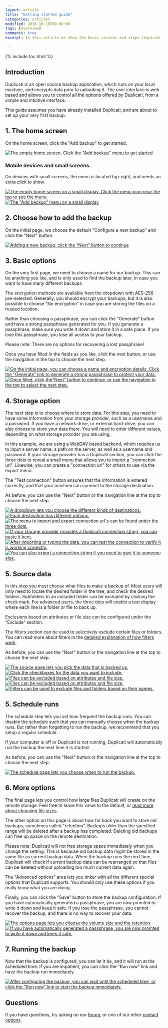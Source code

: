 ```yaml
---
layout: article
title: "Getting started guide"
categories: articles
modified: 2016-10-18T09:00:00
tags: [overview]
comments: true
excerpt: In this article we show the basic screens and steps required to set up a backup, and explain some of the options.

---
```


{% include toc.html %}

## Introduction

Duplicati is an open source backup application, which runs on your local machine, and encrypts data prior to uploading it. The user interface is web-based and allows you to control all the options offered by Duplicati, from a simple and intuitive interface. 

This guide assumes you have already installed Duplicati, and are about to set up your very first backup.

## 1. The home screen

On the home screen, click the &quot;Add backup&quot; to get started.

<div class="lightgallery">
  <a href="../../images/quick-guide/home-empty.png" data-sub-html="The empty home screen. Click the &quot;Add backup&quot; menu to get started">
      <img src="../../images/quick-guide/home-empty-thumb.png" alt="The empty home screen. Click the &quot;Add backup&quot; menu to get started" />
  </a>
</div>

### Mobile devices and small screens.

On devices with small screens, the menu is located top-right, and needs an extra click to show.

<div class="lightgallery">
  <a href="../../images/quick-guide/small-home-no-menu.png" data-sub-html="The empty home screen on a small display. Click the menu icon near the top to see the menu.">
      <img src="../../images/quick-guide/small-home-no-menu-thumb.png" alt="The empty home screen on a small display. Click the menu icon near the top to see the menu." />
  </a>

  <a href="../../images/quick-guide/small-home-with-menu.png" data-sub-html="The &quot;Add backup&quot; menu on a small display">
      <img src="../../images/quick-guide/small-home-with-menu-thumb.png" alt="The &quot;Add backup&quot; menu on a small display" />
  </a>

</div>

## 2. Choose how to add the backup

On the initial page, we choose the default "Configure a new backup" and click the "Next" button.

<div class="lightgallery">
  <a href="../../images/quick-guide/page0.png" data-sub-html="Adding a new backup; click the &quot;Next&quot; button to continue">
      <img src="../../images/quick-guide/page0-thumb.png" alt="Adding a new backup; click the &quot;Next&quot; button to continue" />
  </a>
</div>

## 3. Basic options

On the very first page, we need to choose a name for our backup. This can be anything you like, and is only used to find the backup later, in case you want to have many different backups.

The encryption methods are available from the dropdown with AES-256 pre-selected. Generally, you should encrypt your backups, but it is also possible to choose "No encryption" in case you are storing the files on a trusted location.

Rather than choosing a passphrase, you can click the "Generate" button and have a strong passphrase generated for you. If you generate a passphrase, make sure you write it down and store it in a safe place. If you lose this passphrase, you lose all access to your backup. 

Please note: There are no options for recovering a lost passphrase!

Once you have filled in the fields as you like, click the next button, or use the navigation in the top to choose the next step.

<div class="lightgallery">
  <a href="../../images/quick-guide/page1-empty.png" data-sub-html="On the initial page, you can choose a name and encryption details. Click the &quot;Generate&quot; link to generate a strong passphrase to protect your data.">
      <img src="../../images/quick-guide/page1-empty-thumb.png" alt="On the initial page, you can choose a name and encryption details. Click the &quot;Generate&quot; link to generate a strong passphrase to protect your data." />
  </a>
  <a href="../../images/quick-guide/page1-filled.png" data-sub-html="Once filled, click the&quot;Next&quot; button to continue, or use the navigation in the top to select the next step.">
      <img src="../../images/quick-guide/page1-filled-thumb.png" alt="Once filled, click the&quot;Next&quot; button to continue, or use the navigation in the top to select the next step." />
  </a>
</div>

## 4. Storage option

The next step is to choose where to store data. For this step, you need to have some information from your storage provider, such as a username and a password. If you have a network drive, or external hard-drive, you can also choose to store your data there. You will need to enter different values, depending on what storage provider you are using.

In this example, we are using a WebDAV based backend, which requires us to input a server name, a path on the server, as well as a username and password. If your storage provider has a Duplicati section, you can click the three dots to reveal a small menu that allows you to import a "connection url". Likewise, you can create a "connection url" for others to use via the export menu.

The "Test connection" button ensures that the information is entered correctly, and that your machine can connect to the storage destination.

As before, you can use the "Next" button or the navigation line at the top to choose the next step.

<div class="lightgallery">
  <a href="../../images/quick-guide/page2-initial.png" data-sub-html="A dropdown lets you choose the different kinds of destinations.">
      <img src="../../images/quick-guide/page2-initial-thumb.png" alt="A dropdown lets you choose the different kinds of destinations." />
  </a>

  <a href="../../images/quick-guide/page2-empty.png" data-sub-html="Each destination has different options.">
      <img src="../../images/quick-guide/page2-empty-thumb.png" alt="Each destination has different options." />
  </a>

  <a href="../../images/quick-guide/page2-menu-open.png" data-sub-html="The menu to import and export connection url's can be found under the three dots.">
      <img src="../../images/quick-guide/page2-menu-open-thumb.png" alt="The menu to import and export connection url's can be found under the three dots." />
  </a>

  <a href="../../images/quick-guide/page2-import.png" data-sub-html="If your storage provider provides a Duplicati connection string, you can paste it here.">
      <img src="../../images/quick-guide/page2-import-thumb.png" alt="If your storage provider provides a Duplicati connection string, you can paste it here." />
  </a>

  <a href="../../images/quick-guide/page2-filled.png" data-sub-html="After importing or typing the data, you can test the connection to verify it is working correctly.">
      <img src="../../images/quick-guide/page2-filled-thumb.png" alt="After importing or typing the data, you can test the connection to verify it is working correctly." />
  </a>

  <a href="../../images/quick-guide/page2-export.png" data-sub-html="You can also export a connection string if you need to give it to someone else.">
      <img src="../../images/quick-guide/page2-export-thumb.png" alt="You can also export a connection string if you need to give it to someone else." />
  </a>

</div>

## 5. Source data

In this step you must choose what files to make a backup of. Most users will only need to locate the desired folder in the tree, and check the desired folders. Subfolders to an included folder can be excluded by clicking the check mark. For advanced users, the three dots will enable a text display where each line is a folder or file to back up.

Exclusions based on attributes or file size can be configured under the "Exclude" section.

The filters section can be used to selectively exclude certain files or folders. You can read more about filters in the [detailed explanation of how filters work](../Filters).

As before, you can use the "Next" button or the navigation line at the top to choose the next step.

<div class="lightgallery">
  <a href="../../images/quick-guide/page3-empty.png" data-sub-html="The source page lets you pick the data that is backed up.">
      <img src="../../images/quick-guide/page3-empty-thumb.png" alt="The source page lets you pick the data that is backed up." />
  </a>

  <a href="../../images/quick-guide/page3-filled.png" data-sub-html="Click the checkboxes for the data you want to include.">
      <img src="../../images/quick-guide/page3-filled-thumb.png" alt="Click the checkboxes for the data you want to include." />
  </a>  

  <a href="../../images/quick-guide/page3-exclude-options.png" data-sub-html="Files can be excluded based on attributes and file size.">
      <img src="../../images/quick-guide/page3-exclude-options-thumb.png" alt="Files can be excluded based on attributes and file size." />
  </a>  

  <a href="../../images/quick-guide/page3-exclude-options.png" data-sub-html="Files can be excluded based on attributes and file size.">
      <img src="../../images/quick-guide/page3-exclude-options-thumb.png" alt="Files can be excluded based on attributes and file size." />
  </a>  

  <a href="../../images/quick-guide/page3-filters.png" data-sub-html="Filters can be used to exclude files and folders based on their names.">
      <img src="../../images/quick-guide/page3-filters-thumb.png" alt="Filters can be used to exclude files and folders based on their names." />
  </a>  

</div>


## 5. Schedule runs

The schedule step lets you set how frequent the backup runs. You can disable the schedule such that you can manually choose when the backup runs. But rather than forgetting to run the backup, we recommend that you setup a regular schedule.

If your computer is off or Duplicati is not running, Duplicati will automatically run the backup the next time it is started.

As before, you can use the "Next" button or the navigation line at the top to choose the next step.

<div class="lightgallery">
  <a href="../../images/quick-guide/page4.png" data-sub-html="The schedule page lets you choose when to run the backup.">
      <img src="../../images/quick-guide/page4-thumb.png" alt="The schedule page lets you choose when to run the backup." />
  </a>
</div>

## 6. More options

The final page lets you control how large files Duplicati will create on the remote storage. Feel free to leave this value to the default, or [read more about choosing file sizes](../Choosing-Sizes).

The other option on this page is about how far back you want to store old backups, sometimes called "retention". Backups older than the specified range will be deleted after a backup has completed. Deleting old backups can free up space on the remote destination. 

Please note: Duplicati will not free storage space immediately when you change the setting. This is because old backup data might be stored in the same file as current backup data. When the backup runs the next time, Duplicati will check if current backup data can be rearranged so that files can be deleted without uploading too much current data again.  

The "Advanced options" area lets you tinker with all the different special options that Duplicati supports. You should only use these options if you really know what you are doing.

Finally, you can click the "Save" button to store the backup configuration. If you have automatically generated a passphrase, you are now promted to write it down and keep it safe. If you lose the passphrase, you cannot recover the backup, and there is no way to recover your data.

<div class="lightgallery">
  <a href="../../images/quick-guide/page5.png" data-sub-html="The options page lets you choose the volume size and the retention.">
      <img src="../../images/quick-guide/page5-thumb.png" alt="The options page lets you choose the volume size and the retention." />
  </a>

  <a href="../../images/quick-guide/confirm-generated-passphrase.png" data-sub-html="If you have automatically generated a passphrase, you are now promted to write it down and keep it safe.">
      <img src="../../images/quick-guide/confirm-generated-passphrase-thumb.png" alt="If you have automatically generated a passphrase, you are now promted to write it down and keep it safe." />
  </a>
</div>

## 7. Running the backup

Now that the backup is configured, you can let it be, and it will run at the scheduled time. If you are impatient, you can click the "Run now" link and have the backup run immediately.

<div class="lightgallery">
  <a href="../../images/quick-guide/backup-configured.png" data-sub-html="After configuring the backup, you can wait until the scheduled time, or click the &quot;Run now&quot; link to start the backup immediately.">
      <img src="../../images/quick-guide/backup-configured-thumb.png" alt="After configuring the backup, you can wait until the scheduled time, or click the &quot;Run now&quot; link to start the backup immediately." />
  </a>
</div>


## Questions

If you have questions, try asking on our [forum](https://forum.duplicati.com), or one of our other [contact options](../../getintouch).

